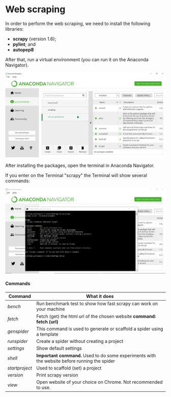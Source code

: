# Web scraping

In order to perform the web scraping, we need to install the following
libraries:
* **scrapy** (version 1.6);
* **pylint**; and
* **autopep8**

After that, run a virtual environment (you can run it on the Anaconda
Navigator).

![web_scraping_1](web_scraping_1.png)

After installing the packages, open the terminal in Anaconda Navigator. 

If you enter on the Terminal "scrapy" the Terminal will show several commands: 

![web_scraping_2](web_scraping_2.png)

#### Commands

|Command|What it does|
|--------|-----|
|*bench*     |Run benchmark test to show how fast scrapy can work on your machine   |
|*fetch*     |Fetch (get) the html url of the chosen website **command: fetch (url)**   |
|*genspider*     |This command is used to generate or scaffold a spider using a template   |
|*runspider*     |Create a spider without creating a project     |
|*settings*     |Show default settings    |
|*shell*     |**Important command.** Used to do some experiments with the website before running the spider  |
|*startproject*     |Used to scaffold (set) a project    |
|*version*     |Print scrapy version    |
|*view*     |Open website of your choice on Chrome. Not recommended to use.    |

